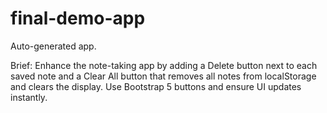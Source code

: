 # final-demo-app

Auto-generated app.

Brief:
Enhance the note-taking app by adding a Delete button next to each saved note and a Clear All button that removes all notes from localStorage and clears the display. Use Bootstrap 5 buttons and ensure UI updates instantly.